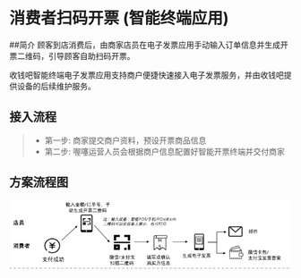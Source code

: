 # 消费者扫码开票 (智能终端应用)
##简介
顾客到店消费后，由商家店员在电子发票应用手动输入订单信息并生成开票二维码，引导顾客自助扫码开票。

收钱吧智能终端电子发票应用支持商户便捷快速接入电子发票服务，并由收钱吧提供设备的后续维护服务。



## 接入流程

 > * 第一步: 商家提交商户资料，预设开票商品信息
 > * 第二步: 喔噻运营人员会根据商户信息配置好智能开票终端并交付商家
  
## 方案流程图

![](../img/a920_flow.png?raw=true)